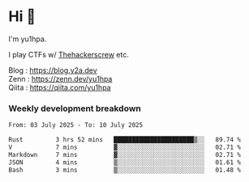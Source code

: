 # Hi 👋

I'm yu1hpa.

I play CTFs w/ [Thehackerscrew](https://www.thehackerscrew.team/) etc.

Blog : https://blog.y2a.dev  
Zenn : https://zenn.dev/yu1hpa  
Qiita : https://qiita.com/yu1hpa  

### Weekly development breakdown

<!--START_SECTION:waka-->

```txt
From: 03 July 2025 - To: 10 July 2025

Rust         3 hrs 52 mins   ██████████████████████▒░░   89.74 %
V            7 mins          ▓░░░░░░░░░░░░░░░░░░░░░░░░   02.71 %
Markdown     7 mins          ▓░░░░░░░░░░░░░░░░░░░░░░░░   02.71 %
JSON         4 mins          ▒░░░░░░░░░░░░░░░░░░░░░░░░   01.61 %
Bash         3 mins          ▒░░░░░░░░░░░░░░░░░░░░░░░░   01.48 %
```

<!--END_SECTION:waka-->

